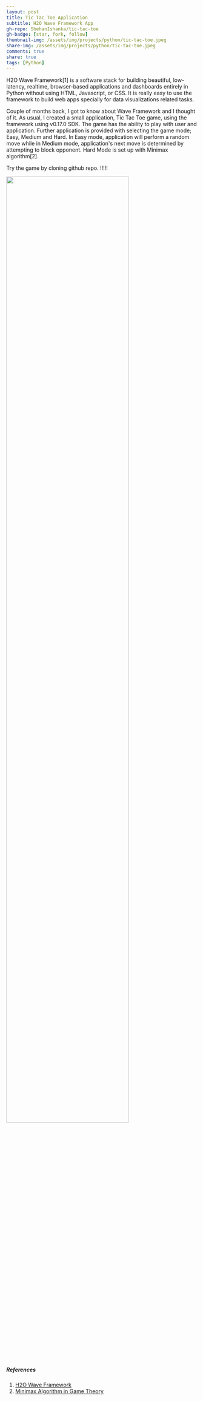 ```yaml
---
layout: post
title: Tic Tac Toe Application
subtitle: H2O Wave Framework App
gh-repo: ShehanIshanka/tic-tac-toe
gh-badge: [star, fork, follow]
thumbnail-img: /assets/img/projects/python/tic-tac-toe.jpeg
share-img: /assets/img/projects/python/tic-tac-toe.jpeg
comments: true
share: true
tags: [Python]
---
```


H2O Wave Framework[1] is a software stack for building beautiful, low-latency, realtime, browser-based applications and dashboards entirely in Python without using HTML, Javascript, or CSS. 
It is really easy to use the framework to build web apps specially for data visualizations related tasks.<br>

Couple of months back, I got to know about Wave Framework and I thought of it. 
As usual, I created a small application, Tic Tac Toe game, using the framework using v0.17.0 SDK. 
The game has the ability to play with user and application. 
Further application is provided with selecting the game mode; Easy, Medium and Hard.
In Easy mode, application will perform a random move while in Medium mode, application's next move is determined by attempting to block opponent.
Hard Mode is set up with Minimax algorithm[2].

Try the game by cloning github repo. !!!!!

<img src="/assets/img/projects/python/tic-tac-toe.gif" width="80%" height="80%"/>

##### References
1. <a href="https://wave.h2o.ai" target="_top">H2O Wave Framework</a>
2. <a href="https://www.geeksforgeeks.org/minimax-algorithm-in-game-theory-set-3-tic-tac-toe-ai-finding-optimal-move/?ref=lbp" target="_top">Minimax Algorithm in Game Theory</a>